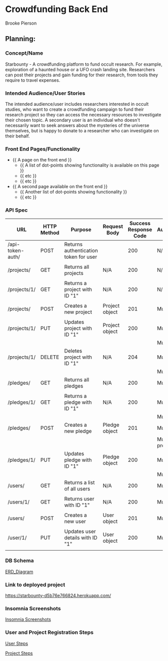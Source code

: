 # Crowdfunding Back End

Brooke Pierson

## Planning:

### Concept/Name

Starbounty - A crowdfunding platform to fund occult research. For example, exploration of a haunted house or a UFO crash landing site. Researchers can post their projects and gain funding for their research, from tools they require to travel expenses.

### Intended Audience/User Stories

The intended audience/user includes researchers interested in occult studies, who want to create a crowdfunding campaign to fund their research project
so they can access the necessary resources to investigate their chosen topic.
A secondary user is an individual who doesn't necessarily want to seek answers about the mysteries of the universe themselves, but is happy to donate to a researcher who can investigate on their behalf.

### Front End Pages/Functionality

- {{ A page on the front end }}
  - {{ A list of dot-points showing functionality is available on this page }}
  - {{ etc }}
  - {{ etc }}
- {{ A second page available on the front end }}
  - {{ Another list of dot-points showing functionality }}
  - {{ etc }}

### API Spec

| URL              | HTTP Method | Purpose                               | Request Body   | Success Response Code | Authentication/Authorisation      |
| ---------------- | ----------- | ------------------------------------- | -------------- | --------------------- | --------------------------------- |
| /api-token-auth/ | POST        | Returns authentication token for user |                | 200                   | N/A                               |
|                  |             |                                       |                |                       |                                   |
| /projects/       | GET         | Returns all projects                  | N/A            | 200                   | N/A                               |
|                  |             |                                       |                |                       |                                   |
| /projects/1/     | GET         | Returns a project with ID "1"         | N/A            | 200                   | N/A                               |
|                  |             |                                       |                |                       |                                   |
| /projects/       | POST        | Creates a new project                 | Project object | 201                   | Must be logged in                 |
|                  |             |                                       |                |                       |                                   |
| /projects/1/     | PUT         | Updates project with ID "1"           | Project object | 200                   | Must be logged in.                |
|                  |             |                                       |                |                       | Must be project owner.            |
| /projects/1/     | DELETE      | Deletes project with ID "1"           | N/A            | 204                   | Must be logged in.                |
|                  |             |                                       |                |                       | Must be project owner.            |
| /pledges/        | GET         | Returns all pledges                   | N/A            | 200                   | Must be logged in.                |
|                  |             |                                       |                |                       |                                   |
| /pledges/1/      | GET         | Returns a pledge with ID "1"          | N/A            | 200                   | Must be logged in.                |
|                  |             |                                       |                |                       | Must be pledge owner.             |
| /pledges/        | POST        | Creates a new pledge                  | Pledge object  | 201                   | Must be logged in.                |
|                  |             |                                       |                |                       | Must not be owner of the project. |
| /pledges/1/      | PUT         | Updates pledge with ID "1"            | Pledge object  | 200                   | Must be logged in.                |
|                  |             |                                       |                |                       | Must be pledge owner.             |
| /users/          | GET         | Returns a list of all users           | N/A            | 200                   | Must be logged in.                |
|                  |             |                                       |                |                       |                                   |
| /users/1/        | GET         | Returns user with ID "1"              | N/A            | 200                   | Must be logged in.                |
|                  |             |                                       |                |                       |                                   |
| /users/          | POST        | Creates a new user                    | User object    | 201                   | Must be logged in.                |
|                  |             |                                       |                |                       |                                   |
| /user/1/         | PUT         | Updates user details with ID "1"      | User object    | 200                   | Must be logged in.                |
|                  |             |                                       |                |                       |                                   |

### DB Schema

[ERD_Diagram](./Crowdfunding_ERD.png)

### Link to deployed project

https://starbounty-d5b76e766824.herokuapp.com/

### Insomnia Screenshots

[Insomnia Screenshots](./screenshots)

### User and Project Registration Steps

[User Steps](./User_Steps.png)

[Project Steps](./Project_Steps.png)
